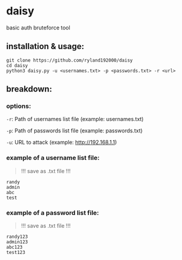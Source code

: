 # daisy
basic auth bruteforce tool

## installation & usage:
```
git clone https://github.com/ryland192000/daisy
cd daisy
python3 daisy.py -u <usernames.txt> -p <passwords.txt> -r <url>
```
## breakdown:

### options:
`-r`: Path of usernames list file (example: usernames.txt)

`-p`: Path of passwords list file (example: passwords.txt)

`-u`: URL to attack (example: http://192.168.1.1)

### example of a username list file:
> !!! save as .txt file !!!
```
randy
admin
abc
test
```
### example of a password list file:
> !!! save as .txt file !!!
```
randy123
admin123
abc123
test123
```
